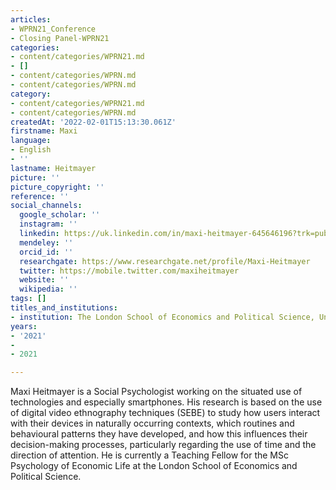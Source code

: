 ```yaml
---
articles:
- WPRN21_Conference
- Closing Panel-WPRN21
categories:
- content/categories/WPRN21.md
- []
- content/categories/WPRN.md
- content/categories/WPRN.md
category:
- content/categories/WPRN21.md
- content/categories/WPRN.md
createdAt: '2022-02-01T15:13:30.061Z'
firstname: Maxi
language:
- English
- ''
lastname: Heitmayer
picture: ''
picture_copyright: ''
reference: ''
social_channels:
  google_scholar: ''
  instagram: ''
  linkedin: https://uk.linkedin.com/in/maxi-heitmayer-645646196?trk=public_profile_browsemap_profile-result-card_result-card_full-click
  mendeley: ''
  orcid_id: ''
  researchgate: https://www.researchgate.net/profile/Maxi-Heitmayer
  twitter: https://mobile.twitter.com/maxiheitmayer
  website: ''
  wikipedia: ''
tags: []
titles_and_institutions:
- institution: The London School of Economics and Political Science, United Kingdom
years:
- '2021'
- 
- 2021

---
```

Maxi Heitmayer is a Social Psychologist working on the situated use of technologies and especially smartphones. His research is based on the use of digital video ethnography techniques (SEBE) to study how users interact with their devices in naturally occurring contexts, which routines and behavioural patterns they have developed, and how this influences their decision-making processes, particularly regarding the use of time and the direction of attention. He is currently a Teaching Fellow for the MSc Psychology of Economic Life at the London School of Economics and Political Science.